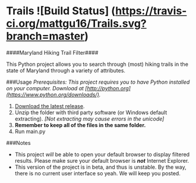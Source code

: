 Trails ![Build Status] (https://travis-ci.org/mattgu16/Trails.svg?branch=master)
============
####Maryland Hiking Trail Filter####

This Python project allows you to search through (most) hiking trails in the state of Maryland through a variety of attributes.

###Usage
_Prerequisites: This project requires you to have Python installed on your computer. Download at [http://python.org](https://www.python.org/downloads/)._

1. [Download the latest release](https://github.com/mattgu16/Trails/releases/).
2. Unzip the folder with third party software (or Windows default extracting). _[Not extracting may cause errors in the unicode]_
3. **Remember to keep all of the files in the same folder.**
4. Run main.py

###Notes
- This project _will_ be able to open your default browser to display filtered results. Please make sure your default browser is ***not*** Internet Explorer.
- This version of the project is in beta, and thus is unstable. By the way, there is no current user interface so yeah.  We will keep you posted.
